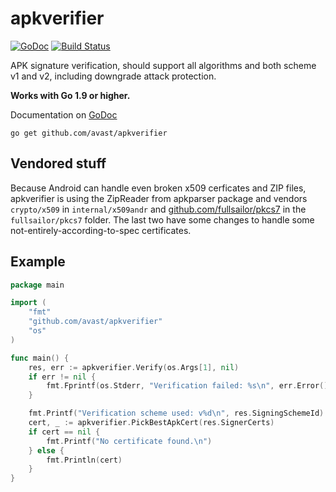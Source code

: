 # apkverifier

[![GoDoc](https://godoc.org/github.com/avast/apkverifier?status.svg)](https://godoc.org/github.com/avast/apkverifier)
[![Build Status](https://travis-ci.org/avast/apkverifier.svg?branch=master)](https://travis-ci.org/avast/apkverifier)

APK signature verification, should support all algorithms and both scheme v1 and v2,
including downgrade attack protection.

**Works with Go 1.9 or higher.**

Documentation on [GoDoc](https://godoc.org/github.com/avast/apkverifier)

    go get github.com/avast/apkverifier

## Vendored stuff
Because Android can handle even broken x509 cerficates and ZIP files, apkverifier is using the ZipReader from apkparser
package and vendors `crypto/x509` in `internal/x509andr` and [github.com/fullsailor/pkcs7](https://github.com/fullsailor/pkcs7)
in the `fullsailor/pkcs7` folder.
The last two have some changes to handle some not-entirely-according-to-spec certificates.

## Example

```go
package main

import (
	"fmt"
	"github.com/avast/apkverifier"
	"os"
)

func main() {
	res, err := apkverifier.Verify(os.Args[1], nil)
	if err != nil {
		fmt.Fprintf(os.Stderr, "Verification failed: %s\n", err.Error())
	}

	fmt.Printf("Verification scheme used: v%d\n", res.SigningSchemeId)
	cert, _ := apkverifier.PickBestApkCert(res.SignerCerts)
	if cert == nil {
		fmt.Printf("No certificate found.\n")
	} else {
		fmt.Println(cert)
	}
}

```
